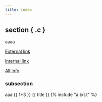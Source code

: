 ```yaml
---
title: index
---
```


## section { .c }

aaaa

[External link](https://www.google.com/)

[Internal link](/a/)

[All Info](/allinfo.txt)

### subsection

aaa
{{ 1+3 }}
{{ title }}
{% include "a.txt.t" %}

